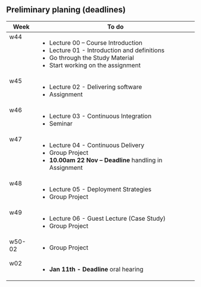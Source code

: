 ## Preliminary planing (deadlines)

<table width="70%">
    <thead>
        <tr>
            <th>Week</th>
            <th>To do</th>
        </tr>
    </thead>
    <tbody>
        <tr>
            <td style="vertical-align: top;">w44</td>
            <td>
                <ul>
                    <li>Lecture 00 – Course Introduction   </li>
                    <li>Lecture 01 - Introduction and definitions</li>
                    <li>Go through the Study Material</li>
                    <li>Start working on the assignment</li>
                </ul>
            </td>
        </tr>
        <tr>
            <td style="vertical-align: top;">w45</td>
            <td>
                <ul>
                    <li>Lecture 02 - Delivering software</li>
                    <li>Assignment</li>
                </ul>
            </td>
        </tr>
        <tr>
            <td style="vertical-align: top;">w46</td>
            <td>
                <ul>
                    <li>Lecture 03 - Continuous Integration</li>
                    <li>Seminar</li>
                </ul>
            </td>
        </tr>
      <tr>
          <td style="vertical-align: top;">w47</td>
          <td>
              <ul>
                <li>Lecture 04 - Continuous Delivery</li>
                <li>Group Project</li>
                <li><strong>10.00am 22 Nov – Deadline</strong> handling in Assignment</li>
              </ul>
          </td>
      </tr>
      <tr>
          <td style="vertical-align: top;">w48</td>
          <td>
              <ul>
                <li>Lecture 05 - Deployment Strategies</li>
                <li>Group Project</li>
              </ul>
          </td>
      </tr>
      <tr>
          <td style="vertical-align: top;">w49</td>
          <td>
              <ul>
                <li>Lecture 06 - Guest Lecture (Case Study)</li>
                <li>Group Project</li>
              </ul>
          </td>
      </tr>
      <tr>
          <td style="vertical-align: top;">w50-02</td>
          <td>
              <ul>
                <li>Group Project</li>
              </ul>
          </td>
      </tr>
      <tr>
          <td style="vertical-align: top;">w02</td>
          <td>
              <ul>
                  <li><strong>Jan 11th - Deadline</strong> oral hearing</li>
              </ul>
          </td>
      </tr>
    </tbody>
</table>
